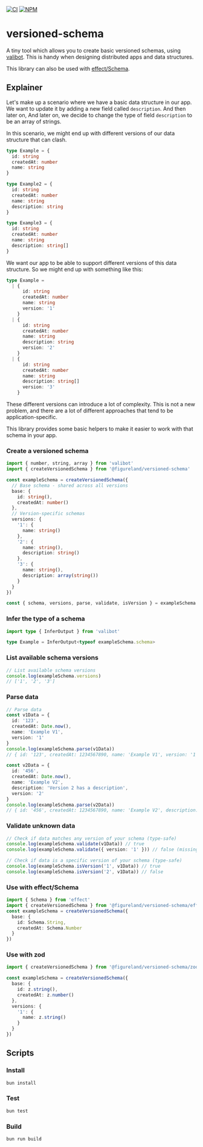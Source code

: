 [![CI](https://github.com/figureland/versioned-schema/actions/workflows/ci.yml/badge.svg)](https://github.com/figureland/versioned-schema/actions/workflows/ci.yml)
[![NPM](https://img.shields.io/npm/v/@figureland/versioned-schema?color=40bd5c)](https://img.shields.io/npm/v/@figureland/versioned-schema?color=40bd5c)

# versioned-schema

A tiny tool which allows you to create basic versioned schemas, using [valibot](https://valibot.dev/). This is handy when designing distributed apps and data structures.

This library can also be used with [effect/Schema](https://effect.website/docs/schema/introduction/).

## Explainer

Let's make up a scenario where we have a basic data structure in our app. We want to update it by adding a new field called `description`. And then later on, And later on, we decide to change the type of field `description` to be an array of strings.

In this scenario, we might end up with different versions of our data structure that can clash.

```ts
type Example = {
  id: string
  createdAt: number
  name: string
}

type Example2 = {
  id: string
  createdAt: number
  name: string
  description: string
}

type Example3 = {
  id: string
  createdAt: number
  name: string
  description: string[]
}
```

We want our app to be able to support different versions of this data structure. So we might end up with something like this:

```ts
type Example =
  | {
      id: string
      createdAt: number
      name: string
      version: '1'
    }
  | {
      id: string
      createdAt: number
      name: string
      description: string
      version: '2'
    }
  | {
      id: string
      createdAt: number
      name: string
      description: string[]
      version: '3'
    }
```

These different versions can introduce a lot of complexity. This is not a new problem, and there are a lot of different approaches that tend to be application-specific.

This library provides some basic helpers to make it easier to work with that schema in your app.

### Create a versioned schema

```ts
import { number, string, array } from 'valibot'
import { createVersionedSchema } from '@figureland/versioned-schema'

const exampleSchema = createVersionedSchema({
  // Base schema - shared across all versions
  base: {
    id: string(),
    createdAt: number()
  },
  // Version-specific schemas
  versions: {
    '1': {
      name: string()
    },
    '2': {
      name: string(),
      description: string()
    },
    '3': {
      name: string(),
      description: array(string())
    }
  }
})

const { schema, versions, parse, validate, isVersion } = exampleSchema
```

### Infer the type of a schema

```ts
import type { InferOutput } from 'valibot'

type Example = InferOutput<typeof exampleSchema.schema>
```

### List available schema versions

```ts
// List available schema versions
console.log(exampleSchema.versions)
// ['1', '2', '3']
```

### Parse data

```ts
// Parse data
const v1Data = {
  id: '123',
  createdAt: Date.now(),
  name: 'Example V1',
  version: '1'
}
console.log(exampleSchema.parse(v1Data))
// { id: '123', createdAt: 1234567890, name: 'Example V1', version: '1' }

const v2Data = {
  id: '456',
  createdAt: Date.now(),
  name: 'Example V2',
  description: 'Version 2 has a description',
  version: '2'
}
console.log(exampleSchema.parse(v2Data))
// { id: '456', createdAt: 1234567890, name: 'Example V2', description: '...', version: '2' }
```

### Validate unknown data

```ts
// Check if data matches any version of your schema (type-safe)
console.log(exampleSchema.validate(v1Data)) // true
console.log(exampleSchema.validate({ version: '1' })) // false (missing required fields)

// Check if data is a specific version of your schema (type-safe)
console.log(exampleSchema.isVersion('1', v1Data)) // true
console.log(exampleSchema.isVersion('2', v1Data)) // false
```

### Use with effect/Schema

```ts
import { Schema } from 'effect'
import { createVersionedSchema } from '@figureland/versioned-schema/effect'
const exampleSchema = createVersionedSchema({
  base: {
    id: Schema.String,
    createdAt: Schema.Number
  }
})
```

### Use with zod

```ts
import { createVersionedSchema } from '@figureland/versioned-schema/zod'

const exampleSchema = createVersionedSchema({
  base: {
    id: z.string(),
    createdAt: z.number()
  },
  versions: {
    '1': {
      name: z.string()
    }
  }
})
```

## Scripts

### Install

```bash
bun install
```

### Test

```bash
bun test
```

### Build

```bash
bun run build
```
